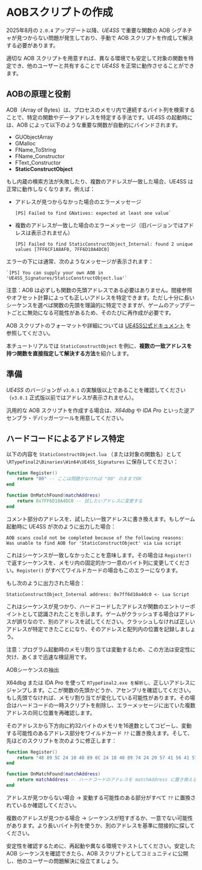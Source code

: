 # AOBスクリプトの作成

2025年8月の `2.0.4` アップデート以降、*UE4SS* で重要な関数の AOB シグネチャが見つからない問題が発生しており、手動で AOB スクリプトを作成して解決する必要があります。

適切な AOB スクリプトを用意すれば、異なる環境でも安定して対象の関数を特定でき、他のユーザーと共有することで *UE4SS* を正常に動作させることができます。

## AOBの原理と役割

AOB（Array of Bytes）は、プロセスのメモリ内で連続するバイト列を検索することで、特定の関数やデータアドレスを特定する手法です。UE4SS の起動時には、AOB によって以下のような重要な関数が自動的にバインドされます。

- GUObjectArray
- GMalloc
- FName_ToString
- FName_Constructor
- FText_Constructor
- **StaticConstructObject**

もし内蔵の検索方法が失敗したり、複数のアドレスが一致した場合、UE4SS は正常に動作しなくなります。例えば：

- アドレスが見つからなかった場合のエラーメッセージ
    ```
    [PS] Failed to find GNatives: expected at least one value`
    ```
- 複数のアドレスが一致した場合のエラーメッセージ（旧バージョンではアドレスは表示されません）
  ```
  [PS] Failed to find StaticConstructObject_Internal: found 2 unique values [7FF6CF1A8AF0, 7FF6D10A4DC0]
  ```


エラーの下には通常、次のようなメッセージが表示されます：
```
`[PS] You can supply your own AOB in 'UE4SS_Signatures/StaticConstructObject.lua'`
```


注意：AOB は必ずしも関数の先頭アドレスである必要はありません。間接参照やオフセット計算によっても正しいアドレスを特定できます。ただし十分に長いシーケンスを選べば関数の先頭を理論的に特定できますが、ゲームのアップデートごとに無効になる可能性があるため、そのたびに再作成が必要です。

AOB スクリプトのフォーマットや詳細については [UE4SS公式ドキュメント](https://docs.ue4ss.com/guides/fixing-compatibility-problems.html) を参照してください。

本チュートリアルでは `StaticConstructObject` を例に、**複数の一致アドレスを持つ関数を直接指定して解決する方法**を紹介します。

## 準備

*UE4SS* のバージョンが `v3.0.1` の実験版以上であることを確認してください（`v3.0.1` 正式版以前ではアドレスが表示されません）。

汎用的な AOB スクリプトを作成する場合は、*X64dbg* や *IDA Pro* といった逆アセンブラ・デバッガーツールを用意してください。

## ハードコードによるアドレス特定

以下の内容を `StaticConstructObject.lua` （または対象の関数名）として `\RTypeFinal2\Binaries\Win64\UE4SS_Signatures` に保存してください：

``` LUA
function Register()
    return "00" -- ここは問題がなければ "00" のままでOK
end

function OnMatchFound(matchAddress)
    return 0x7FF6D10A4DC0 -- 試したいアドレスに変更する
end
```

コメント部分のアドレスを、試したい一致アドレスに書き換えます。もしゲーム起動時に UE4SS が次のように出力した場合：

```
AOB scans could not be completed because of the following reasons:
Was unable to find AOB for 'StaticConstructObject' via Lua script
```

これはシーケンスが一致しなかったことを意味します。その場合は `Register()` で返すシーケンスを、メモリ内の固定的かつ一意のバイト列に変更してください。`Register()` がすべてワイルドカードの場合もこのエラーになります。

もし次のように出力された場合：

```
StaticConstructObject_Internal address: 0x7ff6d10a4dc0 <- Lua Script
```

これはシーケンスが見つかり、ハードコードしたアドレスが関数のエントリーポイントとして認識されたことを示します。ゲームがクラッシュする場合はアドレスが誤りなので、別のアドレスを試してください。クラッシュしなければ正しいアドレスが特定できたことになり、そのアドレスと配列内の位置を記録しましょう。

注意：プログラム起動時のメモリ割り当ては変動するため、この方法は安定性に欠け、あくまで迅速な検証用です。

AOBシーケンスの抽出

X64dbg または IDA Pro を使って `RTypeFinal2.exe を解析し`、正しいアドレスにジャンプします。ここが関数の先頭かどうか、アセンブリを確認してください。もし先頭でなければ、メモリ割り当てが変化している可能性があります。その場合はハードコードの一時スクリプトを削除し、エラーメッセージに出ていた複数アドレスの同じ位置を再確認します。

そのアドレスから下方向に約32バイトのメモリを16進数としてコピーし、変動する可能性のあるアドレス部分をワイルドカード `??` に置き換えます。そして、先ほどのスクリプトを次のように修正します：

``` LUA
function Register()
    return "48 89 5C 24 10 48 89 6C 24 18 48 89 74 24 20 57 41 56 41 57 48 81 EC ?? ?? ?? ?? 48 8B 05 ?? ?? ?? ?? 48 33 C4" -- 抽出した16進数シーケンスに置き換える
end

function OnMatchFound(matchAddress)
    return matchAddress -- ハードコードのアドレスを matchAddress に置き換える
end
```

アドレスが見つからない場合 → 変動する可能性のある部分がすべて `??` に置換されているか確認してください。

複数のアドレスが見つかる場合 → シーケンスが短すぎるか、一意でない可能性があります。より長いバイト列を使うか、別のアドレスを基準に間接的に探してください。

安定性を確認するために、再起動や異なる環境でテストしてください。安定した AOB シーケンスを確認できたら、AOB スクリプトとしてコミュニティに公開し、他のユーザーの問題解決に役立てましょう。